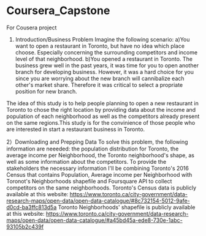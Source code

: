 # Coursera_Capstone
For Cousera project 
1) Introduction/Business Problem
Imagine the following scenario:
a)You want to open a restaurant in Toronto, but have no idea which place choose. Especially concerning the surrounding competitors and income level of that neighborhood.
b)You opened a restaurant in Toronto. The business grew well in the past years, it was time for you to open another branch for developing business. However, it was a hard choice for you since you are worrying about the new branch will cannibalize each other's market share. Therefore it was critical to select a propriate position for new branch. 

The idea of this study is to help people planning to open a new restaurant in Toronto to chose the right location by providing data about the income and population of each neighborhood as well as the competitors already present on the same regions.This study is for the convinience of those people who are interested in start a restaurant business in Toronto. 

2）Downloading and Prepping Data
To solve this problem, the following information are neeeded: the population distribution for Toronto, the average income per Neighborhood, the Toronto neighborhood's shape, as well as some information about the competitors. 
To provide the stakeholders the necessary information I'll be combining Toronto's 2016 Census that contains Population, Average income per Neighborhood with Toronot's Neighborhoods shapefile and Foursquare API to collect competitors on the same neighborhoods.
Toronto's Census data is publicly available at this website: https://www.toronto.ca/city-government/data-research-maps/open-data/open-data-catalogue/#8c732154-5012-9afe-d0cd-ba3ffc813d5a
Toronto Neighborhoods' shapefile is publicly available at this website: https://www.toronto.ca/city-government/data-research-maps/open-data/open-data-catalogue/#a45bd45a-ede8-730e-1abc-93105b2c439f
